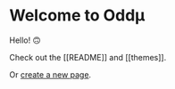 # Welcome to Oddµ

Hello! 🙃

Check out the [[README]] and [[themes]].

Or [create a new page](test).
